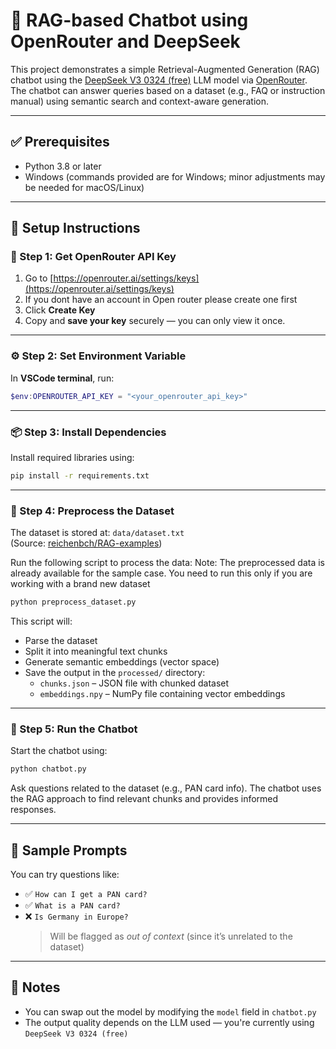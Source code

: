 # 🧠 RAG-based Chatbot using OpenRouter and DeepSeek

This project demonstrates a simple Retrieval-Augmented Generation (RAG) chatbot using the [DeepSeek V3 0324 (free)](https://openrouter.ai/tngtech/deepseek-r1t2-chimera:free) LLM model via [OpenRouter](https://openrouter.ai). The chatbot can answer queries based on a dataset (e.g., FAQ or instruction manual) using semantic search and context-aware generation.

---

## ✅ Prerequisites

- Python 3.8 or later
- Windows (commands provided are for Windows; minor adjustments may be needed for macOS/Linux)

---

## 🚀 Setup Instructions

### 🔑 Step 1: Get OpenRouter API Key

1. Go to [https://openrouter.ai/settings/keys](https://openrouter.ai/settings/keys)
2. If you dont have an account in Open router please create one first
3. Click **Create Key**
4. Copy and **save your key** securely — you can only view it once.

---

### ⚙️ Step 2: Set Environment Variable

In **VSCode terminal**, run:

```powershell
$env:OPENROUTER_API_KEY = "<your_openrouter_api_key>"
```

---

### 📦 Step 3: Install Dependencies

Install required libraries using:

```bash
pip install -r requirements.txt
```

---

### 🧹 Step 4: Preprocess the Dataset

The dataset is stored at: `data/dataset.txt`  
(Source: [reichenbch/RAG-examples](https://github.com/reichenbch/RAG-examples/blob/main/dataset.txt))

Run the following script to process the data:
Note: The preprocessed data is already available for the sample case. You need to run this only if you are working with a brand new dataset

```bash
python preprocess_dataset.py
```

This script will:

- Parse the dataset
- Split it into meaningful text chunks
- Generate semantic embeddings (vector space)
- Save the output in the `processed/` directory:
  - `chunks.json` – JSON file with chunked dataset
  - `embeddings.npy` – NumPy file containing vector embeddings

---

### 💬 Step 5: Run the Chatbot

Start the chatbot using:

```bash
python chatbot.py
```

Ask questions related to the dataset (e.g., PAN card info). The chatbot uses the RAG approach to find relevant chunks and provides informed responses.

---

## 🧪 Sample Prompts

You can try questions like:

- ✅ `How can I get a PAN card?`
- ✅ `What is a PAN card?`
- ❌ `Is Germany in Europe?`
  > Will be flagged as _out of context_ (since it’s unrelated to the dataset)

---

## 📌 Notes

- You can swap out the model by modifying the `model` field in `chatbot.py`
- The output quality depends on the LLM used — you're currently using `DeepSeek V3 0324 (free)`
